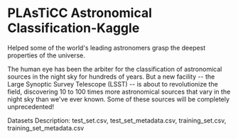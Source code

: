 # PLAsTiCC Astronomical Classification-Kaggle
 
Helped some of the world's leading astronomers grasp the deepest properties of the universe.

The human eye has been the arbiter for the classification of astronomical sources in the night sky for hundreds of years. But a new facility -- the Large Synoptic Survey Telescope (LSST) -- is about to revolutionize the field, discovering 10 to 100 times more astronomical sources that vary in the night sky than we've ever known. Some of these sources will be completely unprecedented!

Datasets Description:
	test_set.csv,
	test_set_metadata.csv,
	training_set.csv,
	training_set_metadata.csv
	
